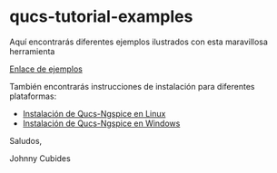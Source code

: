 # qucs-tutorial-examples

Aquí encontrarás diferentes ejemplos ilustrados con esta maravillosa herramienta

[Enlace de ejemplos](./examples/)

También encontrarás instrucciones de instalación para diferentes plataformas:

* [Instalación de Qucs-Ngspice en Linux](./install/debian/README.md)
* [Instalación de Qucs-Ngspice en Windows](./install/windows/README.md)

Saludos,

Johnny Cubides
